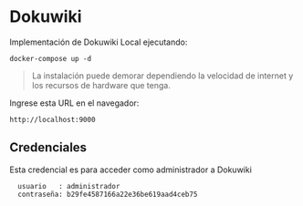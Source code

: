 # Dokuwiki

Implementación de Dokuwiki Local ejecutando:  

~~~
docker-compose up -d
~~~

> La instalación puede demorar dependiendo la velocidad de internet y los recursos de hardware que tenga.

Ingrese esta URL en el navegador:
~~~
http://localhost:9000
~~~

## Credenciales
Esta credencial es para acceder como administrador a Dokuwiki
~~~
  usuario   : administrador
  contraseña: b29fe4587166a22e36be619aad4ceb75
~~~


